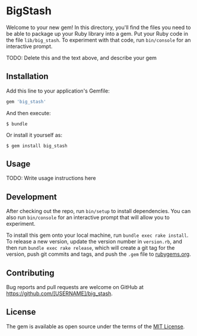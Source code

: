 # BigStash

Welcome to your new gem! In this directory, you'll find the files you need to be able to package up your Ruby library into a gem. Put your Ruby code in the file `lib/big_stash`. To experiment with that code, run `bin/console` for an interactive prompt.

TODO: Delete this and the text above, and describe your gem

## Installation

Add this line to your application's Gemfile:

```ruby
gem 'big_stash'
```

And then execute:

    $ bundle

Or install it yourself as:

    $ gem install big_stash

## Usage

TODO: Write usage instructions here

## Development

After checking out the repo, run `bin/setup` to install dependencies. You can also run `bin/console` for an interactive prompt that will allow you to experiment.

To install this gem onto your local machine, run `bundle exec rake install`. To release a new version, update the version number in `version.rb`, and then run `bundle exec rake release`, which will create a git tag for the version, push git commits and tags, and push the `.gem` file to [rubygems.org](https://rubygems.org).

## Contributing

Bug reports and pull requests are welcome on GitHub at https://github.com/[USERNAME]/big_stash.

## License

The gem is available as open source under the terms of the [MIT License](http://opensource.org/licenses/MIT).
